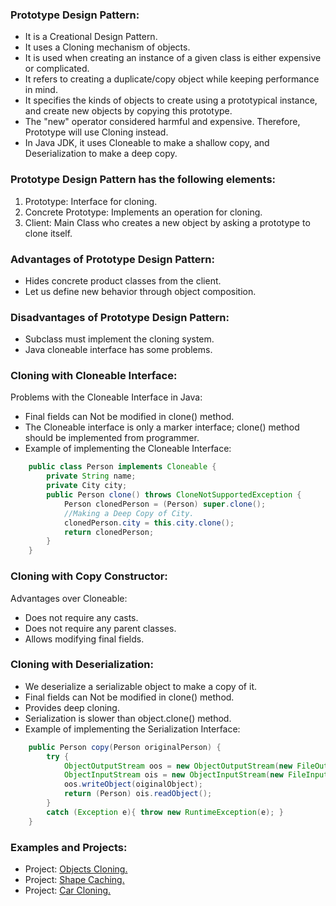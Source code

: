 ### Prototype Design Pattern:
- It is a Creational Design Pattern.
- It uses a Cloning mechanism of objects. 
- It is used when creating an instance of a given class is either expensive or complicated.
- It refers to creating a duplicate/copy object while keeping performance in mind.
- It specifies the kinds of objects to create using a prototypical instance, and create new objects by copying this prototype.
- The "new" operator considered harmful and expensive. Therefore, Prototype will use Cloning instead.
- In Java JDK, it uses Cloneable to make a shallow copy, and Deserialization to make a deep copy.

		
### Prototype Design Pattern has the following elements:
1. Prototype: Interface for cloning.
2. Concrete Prototype: Implements an operation for cloning.
3. Client: Main Class who creates a new object by asking a prototype to clone itself.


### Advantages of Prototype Design Pattern:
- Hides concrete product classes from the client.
- Let us define new behavior through object composition.


### Disadvantages of Prototype Design Pattern:
- Subclass must implement the cloning system.
- Java cloneable interface has some problems.


### Cloning with Cloneable Interface:
Problems with the Cloneable Interface in Java:
- Final fields can Not be modified in clone() method.
- The Cloneable interface is only a marker interface; clone() method should be implemented from programmer.
- Example of implementing the Cloneable Interface:
```java
	public class Person implements Cloneable {
		private String name;
		private City city;	
		public Person clone() throws CloneNotSupportedException {
			Person clonedPerson = (Person) super.clone();
			//Making a Deep Copy of City.
			clonedPerson.city = this.city.clone();		
			return clonedPerson;			
		}
	}
```	
	
	
### Cloning with Copy Constructor:
Advantages over Cloneable:
- Does not require any casts.
- Does not require any parent classes.
- Allows modifying final fields.


### Cloning with Deserialization:
- We deserialize a serializable object to make a copy of it.
- Final fields can Not be modified in clone() method.
- Provides deep cloning.
- Serialization is slower than object.clone() method.
- Example of implementing the Serialization Interface:
```java 	
 	public Person copy(Person originalPerson) {
 		try {
 			ObjectOutputStream oos = new ObjectOutputStream(new FileOutputStream("data.obj"));
 			ObjectInputStream ois = new ObjectInputStream(new FileInputStream("data.obj"));
 			oos.writeObject(oiginalObject);
 			return (Person) ois.readObject();
 		}
 		catch (Exception e){ throw new RuntimeException(e); }
 	}
```	


### Examples and Projects:
- Project:	[Objects Cloning.](/src/main/java/creationalDesignPatterns/prototypeDesignPattern/projectObjectsCloning/Main/Main.java)
- Project:	[Shape Caching.](/src/main/java/creationalDesignPatterns/prototypeDesignPattern/projectShapeCaching/Main/Main.java)
- Project:	[Car Cloning.](/src/main/java/creationalDesignPatterns/prototypeDesignPattern/projectCarCloning/Main/Main.java)

